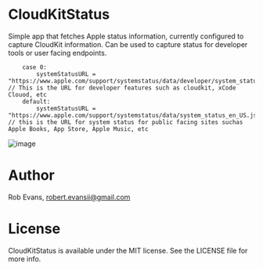 # CloudKitStatus


Simple app that fetches Apple status information, currently configured to capture CloudKit information. Can be used to capture status for developer tools or user facing endpoints.

        case 0:
            systemStatusURL = "https://www.apple.com/support/systemstatus/data/developer/system_status_en_US.js" // This is the URL for developer features such as cloudkit, xCode Clouod, etc
        default:
            systemStatusURL = "https://www.apple.com/support/systemstatus/data/system_status_en_US.js" // this is the URL for system status for public facing sites suchas   Apple Books, App Store, Apple Music, etc

![image](https://user-images.githubusercontent.com/2520545/160118846-36be2d7d-9767-4b68-aa85-6ee537ce0bcd.png)

# Author
Rob Evans, robert.evansii@gmail.com

# License
CloudKitStatus is available under the MIT license. See the LICENSE file for more info.
